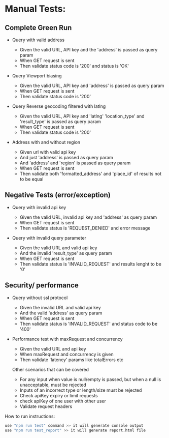 # Manual Tests:
## Complete Green Run

 * Query with valid address
    * Given the valid URL, API key and the 'address' is passed as query param 
    * When GET request is sent
    * Then validate status code is '200' and status is 'OK'

 * Query Viewport biasing
    * Given the valid URL, API key and 'address' is passed as query param  
    * When GET request is sent
    * Then validate status code is '200'
 
 * Query Reverse geocoding filtered with latlng
     * Given the valid URL, API key and 'latlng' 'location_type' and 'result_type' is passed as query param
     * When GET request is sent
     * Then validate status code is '200'
     
 * Address with and without region 
     * Given url with valid api key
     * And  just 'address' is passed as query param
     * And 'address' and 'region' is passed as query param
     * When GET request is sent
     * Then validate both 'formatted_address' and 'place_id' of results not to be equal
     
  
## Negative Tests (error/exception)

 * Query with invalid api key
    * Given the valid URL, invalid api key and 'address' as query param
    * When GET request is sent
    * Then validate status is 'REQUEST_DENIED' and error message
      
 * Query with invalid query parameter
    * Given the valid URL and valid api key
    * And the invalid 'result_type' as query param 
    * When GET request is sent
    * Then validate status is 'INVALID_REQUEST' and results lenght to be '0'
    
  
## Security/ performance    

* Query without ssl protocol
    * Given the invalid URL and valid api key
    * And the valid 'address' as query param 
    * When GET request is sent
    * Then validate status is 'INVALID_REQUEST' and status code to be '400'

* Performance test with maxRequest and concurrency
   * Given the valid URL and api key
   * When maxRequest and concurrency is given
   * Then validate 'latency' params like totalErrors etc      
    

  Other scenarios that can be covered
    * For any input when value is null/empty is passed, but when a null is unacceptable, must be rejected
    * Inputs of an incorrect type or  length/size must be rejected
    * Check apiKey expiry or limit requests
    * check apiKey of one user with other user
    * Validate request headers
     
How to run instructions:
```bash
use "npm run test" command >> it will generate console output 
use "npm run test_report" >> it will generate report.html file 
```

